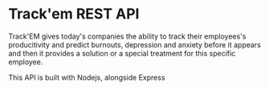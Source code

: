 # Track'em REST API
 Track'EM gives today's companies the ability to track their employees's producitivity and predict burnouts, depression and anxiety before it appears and then it provides a solution or a special treatment for this specific employee.

This API is built with Nodejs, alongside Express
